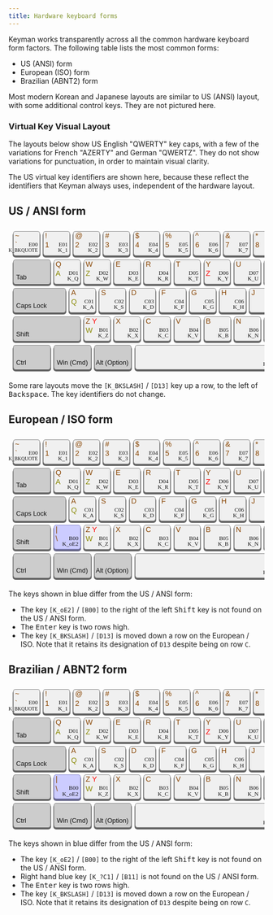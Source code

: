 ```yaml
---
title: Hardware keyboard forms
---
```


Keyman works transparently across all the common hardware keyboard form factors. The following table lists the most common forms:

* US (ANSI) form
* European (ISO) form
* Brazilian (ABNT2) form

Most modern Korean and Japanese layouts are similar to US (ANSI) layout, with some additional control keys. They are not pictured here.

### Virtual Key Visual Layout

<style>
.keyboard {
  text-align: left;
  font-size: 16px;
  font-family: sans-serif;
  white-space: nowrap;
  overflow-x: auto;
  overflow-y: hidden;
  position: relative;
  left: 0; top: 0;
  margin-bottom: 1em;
}

.keyboard--row {
  display: block;
  height: 3em;
  margin: 0.5em;
}

.keyboard--row > * {
  display: inline-block;
  box-sizing: border-box;
  position: relative;
  cursor: pointer;
  -webkit-user-select: none;

  border-radius: 0.3em;
  margin: 0.06em;
  padding: 0 0.2em;
  width: 3.3em;
  height: 100%;
}

.key--w3 {
  width: 4.6em;
}

.key--w4 {
  width: 5.9em;
}

.key--w5 {
  width: 6.4em;
}

.key--w6 {
  width: 6.5em;
}

.key--w8 {
  width: 8.3em;
}

.key--space {
  width: 19em;
}

.key--iso-enter {
  left: 49.8em;
  top: 4em;
  width: 4.7em;
  height: 6.75em;
  float: right;
  position: absolute;
  border: none !important;
  box-shadow: none !important;
  border-radius: 0 !important;
  background: url(
  'data:image/svg+xml,<svg xmlns="http://www.w3.org/2000/svg" viewBox="0 0 470 675"><path d="M 35 35   L 440 35   A 30 30, 0,0,1, 470 65   L 470,645   A 30 30, 0,0,1, 440,675   L 220,675   A 30 30, 0,0,1, 190 645 L 190,355 A 30 30, 0,0,0, 160,325 L 35,325 A 30 30, 0,0,1, 5,295 L 5,65 A 30 30, 0,0,1, 35 35" stroke="rgb(136,136,136)" stroke-width="0" fill="rgb(102,102,102)" /><path d="M 35 5   L 435 5   A 30 30, 0,0,1, 465 35   L 465,615   A 30 30, 0,0,1, 435,645   L 220,645   A 30 30, 0,0,1, 190 615 L 190,325 A 30 30, 0,0,0, 160,295 L 35,295 A 30 30, 0,0,1, 5,265 L 5,35 A 30 30, 0,0,1, 35 5" stroke="rgb(136,136,136)" stroke-width="6" fill="rgb(204,204,204)" /></svg>') 0 / auto 100% !important;

  clip-path:
    path();
    /* polygon(0 0, 4.8em 0, 4.8em 6.7em, 2.0em 6.7em, 2.0em 3.2em, 0 3.2em); */

}

.key--bottom-left > * {
  position: absolute;
  text-align: left;
  bottom: 0.4em;
  left: 0.4em;
}

.key--bottom-right > * {
  position: absolute;
  text-align: right;
  bottom: 0.4em;
  right: 0.4em;
}

.key--word > * {
  font-size: 0.8em;
}

.key--letter > div {
  font-size: 0.7em;
  font-family: Consolas;
  text-align: right;
  float: right;
  clear: right;
}

.key--letter > div.key--letter-sm {
  padding-top: 0.15em;
  font-size: 0.6em;
}

.key--letter > div:first-child {
  margin-top: 1.8em;
  line-height: 0.9em;
}

.key--letter > span {
  font-size: 0.9em;
  display: block;
  position: absolute;
  left: 0.2em;
  text-align: left;
}

.key--letter > span:last-child {
  top: 1.3em;
}

/* Colors */

.keyboard.keyboard--dark .keyboard--row > * {
  background: #333;
  color: #eee;
  border: 1px solid #444;
  box-shadow: 0 0.2em 0 0.05em #222;
  border-bottom-color: #555;
}

.keyboard.keyboard--dark .keyboard--row > .key--letter {
  background: #555;
  border-color: #666;
  box-shadow: 0 0.2em 0 0.05em #444;
  border-bottom-color: #707070;
}

.keyboard.keyboard--dark .keyboard--row > .key--extra {
  background: #336;
  border-color: #447;
  box-shadow: 0 0.2em 0 0.05em #224;
  border-bottom-color: #557;
}

.keyboard.keyboard--dark .key--letter > span {
  color: orange;
}

.keyboard.keyboard--dark .key--letter span.french {
  color: yellow
}

.keyboard.keyboard--dark .key--letter span.german {
  color: red
}

.keyboard.keyboard--dark .key--letter span.brazil {
  color: green
}

.keyboard.keyboard--dark .key--iso-enter {
  background: url(
  'data:image/svg+xml,<svg xmlns="http://www.w3.org/2000/svg" viewBox="0 0 470 675"><path d="M 35 35   L 440 35   A 30 30, 0,0,1, 470 65   L 470,645   A 30 30, 0,0,1, 440,675   L 220,675   A 30 30, 0,0,1, 190 645 L 190,355 A 30 30, 0,0,0, 160,325 L 35,325 A 30 30, 0,0,1, 5,295 L 5,65 A 30 30, 0,0,1, 35 35" stroke-width="0" fill="rgb(34,34,34)" /><path d="M 35 5   L 435 5   A 30 30, 0,0,1, 465 35   L 465,615   A 30 30, 0,0,1, 435,645   L 220,645   A 30 30, 0,0,1, 190 615 L 190,325 A 30 30, 0,0,0, 160,295 L 35,295 A 30 30, 0,0,1, 5,265 L 5,35 A 30 30, 0,0,1, 35 5" stroke="rgb(68,68,68)" stroke-width="6" fill="rgb(51,51,51)" /></svg>') 0 / auto 100% !important;

}

/* Light keyboard */

.keyboard.keyboard--light .keyboard--row > * {
  background: #ccc;
  color: #111;
  border: 1px solid #888;
  box-shadow: 0 0.2em 0 0.05em #666;
  border-bottom-color: #ddd;
}

.keyboard.keyboard--light .keyboard--row > .key--letter {
  background: #f0f0f0;
  border-color: #888;
  box-shadow: 0 0.2em 0 0.05em #666;
  border-bottom-color: #ddd;
}

.keyboard.keyboard--light .keyboard--row > .key--extra {
  background: #ccf;
  border-color: #88c;
  box-shadow: 0 0.2em 0 0.05em #668;
  border-bottom-color: #99d;
}

.keyboard.keyboard--light .key--letter > span {
  color: #884400;
}

.keyboard.keyboard--light .key--letter span.french {
  color: #888800
}

.keyboard.keyboard--light .key--letter span.german {
  color: red
}

.keyboard.keyboard--light .key--letter span.brazil {
  color: green
}
</style>

The layouts below show US English "QWERTY" key caps, with a few of the
variations for French "AZERTY" and German "QWERTZ". They do not show
variations for punctuation, in order to maintain visual clarity.

The US virtual key identifiers are shown here, because these reflect the
identifiers that Keyman always uses, independent of the hardware layout.

## US / ANSI form

<div class="keyboard keyboard--light">
  <div class="keyboard--row">
    <div class="key--letter"><div>E00</div><div class='key--letter-sm'>K_BKQUOTE</div><span>~</span><span>`</span></div>
    <div class="key--letter"><div>E01</div><div>K_1</div><span>!</span><span>1</span></div>
    <div class="key--letter"><div>E02</div><div>K_2</div><span>@</span><span>2</span></div>
    <div class="key--letter"><div>E03</div><div>K_3</div><span>#</span><span>3</span></div>
    <div class="key--letter"><div>E04</div><div>K_4</div><span>$</span><span>4</span></div>
    <div class="key--letter"><div>E05</div><div>K_5</div><span>%</span><span>5</span></div>
    <div class="key--letter"><div>E06</div><div>K_6</div><span>^</span><span>6</span></div>
    <div class="key--letter"><div>E07</div><div>K_7</div><span>&</span><span>7</span></div>
    <div class="key--letter"><div>E08</div><div>K_8</div><span>*</span><span>8</span></div>
    <div class="key--letter"><div>E09</div><div>K_9</div><span>(</span><span>9</span></div>
    <div class="key--letter"><div>E10</div><div>K_0</div><span>)</span><span>0</span></div>
    <div class="key--letter"><div>E11</div><div class='key--letter-sm'>K_HYPHEN</div><span>_</span><span>-</span></div>
    <div class="key--letter"><div>E12</div><div>K_EQUAL</div><span>+</span><span>=</span></div>
    <div class="key--bottom-right key--word key--w4"><span>Backspace</span></div>
  </div>
  <div class="keyboard--row">
    <div class="key--bottom-left key--word key--w3"><span>Tab</span></div>
    <div class="key--letter"><div>D01</div><div>K_Q</div><span>Q</span><span class='french'>A</span></div>
    <div class="key--letter"><div>D02</div><div>K_W</div><span>W</span><span class='french'>Z</span></div>
    <div class="key--letter"><div>D03</div><div>K_E</div><span>E</span><span></span></div>
    <div class="key--letter"><div>D04</div><div>K_R</div><span>R</span><span></span></div>
    <div class="key--letter"><div>D05</div><div>K_T</div><span>T</span><span></span></div>
    <div class="key--letter"><div>D06</div><div>K_Y</div><span>Y</span><span class='german'>Z</span></div>
    <div class="key--letter"><div>D07</div><div>K_U</div><span>U</span><span></span></div>
    <div class="key--letter"><div>D08</div><div>K_I</div><span>I</span><span></span></div>
    <div class="key--letter"><div>D09</div><div>K_O</div><span>O</span><span></span></div>
    <div class="key--letter"><div>D10</div><div>K_P</div><span>P</span><span></span></div>
    <div class="key--letter"><div>D11</div><div>K_LBRKT</div><span>{</span><span>[</span></div>
    <div class="key--letter"><div>D12</div><div>K_RBRKT</div><span>}</span><span>]</span></div>
    <div class="key--letter key--w3"><div>D13</div><div>K_BKSLASH</div><span>|</span><span>\</span></div>
  </div>
  <div class="keyboard--row">
    <div class="key--bottom-left key--word key--w6"><span>Caps Lock</span></div>
    <div class="key--letter"><div>C01</div><div>K_A</div><span>A</span><span class='french'>Q</span></div>
    <div class="key--letter"><div>C02</div><div>K_S</div><span>S</span><span></span></div>
    <div class="key--letter"><div>C03</div><div>K_D</div><span>D</span><span></span></div>
    <div class="key--letter"><div>C04</div><div>K_F</div><span>F</span><span></span></div>
    <div class="key--letter"><div>C05</div><div>K_G</div><span>G</span><span></span></div>
    <div class="key--letter"><div>C06</div><div>K_H</div><span>H</span><span></span></div>
    <div class="key--letter"><div>C07</div><div>K_J</div><span>J</span><span></span></div>
    <div class="key--letter"><div>C08</div><div>K_K</div><span>K</span><span></span></div>
    <div class="key--letter"><div>C09</div><div>K_L</div><span>L</span><span></span></div>
    <div class="key--letter"><div>C10</div><div>K_COLON</div><span>: <span class='french'>M</span></span><span>;</span></div>
    <div class="key--letter"><div>C11</div><div>K_QUOTE</div><span>"</span><span>'</span></div>
    <div class="key--bottom-right key--word key--w5"><span>Enter</span></div>
  </div>
  <div class="keyboard--row">
    <div class="key--bottom-left key--word key--w8"><span>Shift</span></div>
    <div class="key--letter"><div>B01</div><div>K_Z</div><span>Z <span class='german'>Y</span></span><span class='french'>W</span></div>
    <div class="key--letter"><div>B02</div><div>K_X</div><span>X</span><span></span></div>
    <div class="key--letter"><div>B03</div><div>K_C</div><span>C</span><span></span></div>
    <div class="key--letter"><div>B04</div><div>K_V</div><span>V</span><span></span></div>
    <div class="key--letter"><div>B05</div><div>K_B</div><span>B</span><span></span></div>
    <div class="key--letter"><div>B06</div><div>K_N</div><span>N</span><span></span></div>
    <div class="key--letter"><div>B07</div><div>K_M</div><span>M</span><span></span></div>
    <div class="key--letter"><div>B08</div><div>K_COMMA</div><span>&lt;</span><span>,</span></div>
    <div class="key--letter"><div>B09</div><div class='key--letter-sm'>K_PERIOD</div><span>&gt;</span><span>.</span></div>
    <div class="key--letter"><div>B10</div><div>K_SLASH</div><span>?</span><span>/</span></div>
    <div class="key--bottom-right key--word key--w8"><span>Shift</span></div>
  </div>
  <div class="keyboard--row">
    <div class="key--bottom-left key--word key--w3"><span>Ctrl</span></div>
    <div class="key--bottom-left key--word key--w3"><span>Win (Cmd)</span></div>
    <div class="key--bottom-right key--word key--w3"><span>Alt (Option)</span></div>
    <div class="key--letter key--right key--space"><div>A03</div><div>K_SPACE</div><span>&nbsp;</span></div>
    <div class="key--bottom-right key--word key--w3"><span>Alt (Option)</span></div>
    <div class="key--bottom-right key--word key--w3"><span>Win (Cmd)</span></div>
    <div class="key--bottom-right key--word key--w3"><span>Context</span></div>
    <div class="key--bottom-right key--word key--w3"><span>Ctrl</span></div>
  </div>
</div>

Some rare layouts move the `[K_BKSLASH]` / `[D13]` key up a row, to the left of
<kbd>Backspace</kbd>. The key identifiers do not change.

## European / ISO form

<div class="keyboard keyboard--light">
  <div class="keyboard--row">
    <div class="key--letter"><div>E00</div><div class='key--letter-sm'>K_BKQUOTE</div><span>~</span><span>`</span></div>
    <div class="key--letter"><div>E01</div><div>K_1</div><span>!</span><span>1</span></div>
    <div class="key--letter"><div>E02</div><div>K_2</div><span>@</span><span>2</span></div>
    <div class="key--letter"><div>E03</div><div>K_3</div><span>#</span><span>3</span></div>
    <div class="key--letter"><div>E04</div><div>K_4</div><span>$</span><span>4</span></div>
    <div class="key--letter"><div>E05</div><div>K_5</div><span>%</span><span>5</span></div>
    <div class="key--letter"><div>E06</div><div>K_6</div><span>^</span><span>6</span></div>
    <div class="key--letter"><div>E07</div><div>K_7</div><span>&</span><span>7</span></div>
    <div class="key--letter"><div>E08</div><div>K_8</div><span>*</span><span>8</span></div>
    <div class="key--letter"><div>E09</div><div>K_9</div><span>(</span><span>9</span></div>
    <div class="key--letter"><div>E10</div><div>K_0</div><span>)</span><span>0</span></div>
    <div class="key--letter"><div>E11</div><div class='key--letter-sm'>K_HYPHEN</div><span>_</span><span>-</span></div>
    <div class="key--letter"><div>E12</div><div>K_EQUAL</div><span>+</span><span>=</span></div>
    <div class="key--bottom-right key--word key--w4"><span>Backspace</span></div>
  </div>
  <div class="keyboard--row">
    <div class="key--bottom-left key--word key--w3"><span>Tab</span></div>
    <div class="key--letter"><div>D01</div><div>K_Q</div><span>Q</span><span class='french'>A</span></div>
    <div class="key--letter"><div>D02</div><div>K_W</div><span>W</span><span class='french'>Z</span></div>
    <div class="key--letter"><div>D03</div><div>K_E</div><span>E</span><span></span></div>
    <div class="key--letter"><div>D04</div><div>K_R</div><span>R</span><span></span></div>
    <div class="key--letter"><div>D05</div><div>K_T</div><span>T</span><span></span></div>
    <div class="key--letter"><div>D06</div><div>K_Y</div><span>Y</span><span class='german'>Z</span></div>
    <div class="key--letter"><div>D07</div><div>K_U</div><span>U</span><span></span></div>
    <div class="key--letter"><div>D08</div><div>K_I</div><span>I</span><span></span></div>
    <div class="key--letter"><div>D09</div><div>K_O</div><span>O</span><span></span></div>
    <div class="key--letter"><div>D10</div><div>K_P</div><span>P</span><span></span></div>
    <div class="key--letter"><div>D11</div><div>K_LBRKT</div><span>{</span><span>[</span></div>
    <div class="key--letter"><div>D12</div><div>K_RBRKT</div><span>}</span><span>]</span></div>
  </div>
  <div class="keyboard--row">
    <div class="key--bottom-left key--word key--w6"><span>Caps Lock</span></div>
    <div class="key--letter"><div>C01</div><div>K_A</div><span>A</span><span class='french'>Q</span></div>
    <div class="key--letter"><div>C02</div><div>K_S</div><span>S</span><span></span></div>
    <div class="key--letter"><div>C03</div><div>K_D</div><span>D</span><span></span></div>
    <div class="key--letter"><div>C04</div><div>K_F</div><span>F</span><span></span></div>
    <div class="key--letter"><div>C05</div><div>K_G</div><span>G</span><span></span></div>
    <div class="key--letter"><div>C06</div><div>K_H</div><span>H</span><span></span></div>
    <div class="key--letter"><div>C07</div><div>K_J</div><span>J</span><span></span></div>
    <div class="key--letter"><div>C08</div><div>K_K</div><span>K</span><span></span></div>
    <div class="key--letter"><div>C09</div><div>K_L</div><span>L</span><span></span></div>
    <div class="key--letter"><div>C10</div><div>K_COLON</div><span>: <span class='french'>M</span></span><span>;</span></div>
    <div class="key--letter"><div>C11</div><div>K_QUOTE</div><span>"</span><span>'</span></div>
    <div class="key--letter key--extra"><div>D13</div><div class='key--letter-sm'>K_BKSLASH</div><span>|</span><span>\</span></div>
    <div class="key--bottom-right key--word key--iso-enter"><span>Enter</span></div>
  </div>
  <div class="keyboard--row">
    <div class="key--bottom-left key--word key--w3"><span>Shift</span></div>
    <div class="key--letter key--extra"><div>B00</div><div>K_oE2</div><span>|</span><span>\</span></div>
    <div class="key--letter"><div>B01</div><div>K_Z</div><span>Z <span class='german'>Y</span></span><span class='french'>W</span></div>
    <div class="key--letter"><div>B02</div><div>K_X</div><span>X</span><span></span></div>
    <div class="key--letter"><div>B03</div><div>K_C</div><span>C</span><span></span></div>
    <div class="key--letter"><div>B04</div><div>K_V</div><span>V</span><span></span></div>
    <div class="key--letter"><div>B05</div><div>K_B</div><span>B</span><span></span></div>
    <div class="key--letter"><div>B06</div><div>K_N</div><span>N</span><span></span></div>
    <div class="key--letter"><div>B07</div><div>K_M</div><span>M</span><span></span></div>
    <div class="key--letter"><div>B08</div><div>K_COMMA</div><span>&lt;</span><span>,</span></div>
    <div class="key--letter"><div>B09</div><div class='key--letter-sm'>K_PERIOD</div><span>&gt;</span><span>.</span></div>
    <div class="key--letter"><div>B10</div><div>K_SLASH</div><span>?</span><span>/</span></div>
    <div class="key--bottom-right key--word key--w8"><span>Shift</span></div>
  </div>
  <div class="keyboard--row">
    <div class="key--bottom-left key--word key--w3"><span>Ctrl</span></div>
    <div class="key--bottom-left key--word key--w3"><span>Win (Cmd)</span></div>
    <div class="key--bottom-right key--word key--w3"><span>Alt (Option)</span></div>
    <div class="key--letter key--right key--space"><div>A03</div><div>K_SPACE</div><span>&nbsp;</span></div>
    <div class="key--bottom-right key--word key--w3"><span>Alt (Option)</span></div>
    <div class="key--bottom-right key--word key--w3"><span>Win (Cmd)</span></div>
    <div class="key--bottom-right key--word key--w3"><span>Context</span></div>
    <div class="key--bottom-right key--word key--w3"><span>Ctrl</span></div>
  </div>
</div>

The keys shown in blue differ from the US / ANSI form:
  * The key `[K_oE2]` / `[B00]` to the right of the left <kbd>Shift</kbd> key is
    not found on the US / ANSI form.
  * The <kbd>Enter</kbd> key is two rows high.
  * The key `[K_BKSLASH]` / `[D13]` is moved down a row on the European / ISO.
    Note that it retains its designation of `D13` despite being on row `C`.

## Brazilian / ABNT2 form

<div class="keyboard keyboard--light">
  <div class="keyboard--row">
    <div class="key--letter"><div>E00</div><div class='key--letter-sm'>K_BKQUOTE</div><span>~</span><span>`</span></div>
    <div class="key--letter"><div>E01</div><div>K_1</div><span>!</span><span>1</span></div>
    <div class="key--letter"><div>E02</div><div>K_2</div><span>@</span><span>2</span></div>
    <div class="key--letter"><div>E03</div><div>K_3</div><span>#</span><span>3</span></div>
    <div class="key--letter"><div>E04</div><div>K_4</div><span>$</span><span>4</span></div>
    <div class="key--letter"><div>E05</div><div>K_5</div><span>%</span><span>5</span></div>
    <div class="key--letter"><div>E06</div><div>K_6</div><span>^</span><span>6</span></div>
    <div class="key--letter"><div>E07</div><div>K_7</div><span>&</span><span>7</span></div>
    <div class="key--letter"><div>E08</div><div>K_8</div><span>*</span><span>8</span></div>
    <div class="key--letter"><div>E09</div><div>K_9</div><span>(</span><span>9</span></div>
    <div class="key--letter"><div>E10</div><div>K_0</div><span>)</span><span>0</span></div>
    <div class="key--letter"><div>E11</div><div class='key--letter-sm'>K_HYPHEN</div><span>_</span><span>-</span></div>
    <div class="key--letter"><div>E12</div><div>K_EQUAL</div><span>+</span><span>=</span></div>
    <div class="key--bottom-right key--word key--w4"><span>Backspace</span></div>
  </div>
  <div class="keyboard--row">
    <div class="key--bottom-left key--word key--w3"><span>Tab</span></div>
    <div class="key--letter"><div>D01</div><div>K_Q</div><span>Q</span><span class='french'>A</span></div>
    <div class="key--letter"><div>D02</div><div>K_W</div><span>W</span><span class='french'>Z</span></div>
    <div class="key--letter"><div>D03</div><div>K_E</div><span>E</span><span></span></div>
    <div class="key--letter"><div>D04</div><div>K_R</div><span>R</span><span></span></div>
    <div class="key--letter"><div>D05</div><div>K_T</div><span>T</span><span></span></div>
    <div class="key--letter"><div>D06</div><div>K_Y</div><span>Y</span><span class='german'>Z</span></div>
    <div class="key--letter"><div>D07</div><div>K_U</div><span>U</span><span></span></div>
    <div class="key--letter"><div>D08</div><div>K_I</div><span>I</span><span></span></div>
    <div class="key--letter"><div>D09</div><div>K_O</div><span>O</span><span></span></div>
    <div class="key--letter"><div>D10</div><div>K_P</div><span>P</span><span></span></div>
    <div class="key--letter"><div>D11</div><div>K_LBRKT</div><span>{</span><span>[</span></div>
    <div class="key--letter"><div>D12</div><div>K_RBRKT</div><span>}</span><span>]</span></div>
  </div>
  <div class="keyboard--row">
    <div class="key--bottom-left key--word key--w6"><span>Caps Lock</span></div>
    <div class="key--letter"><div>C01</div><div>K_A</div><span>A</span><span class='french'>Q</span></div>
    <div class="key--letter"><div>C02</div><div>K_S</div><span>S</span><span></span></div>
    <div class="key--letter"><div>C03</div><div>K_D</div><span>D</span><span></span></div>
    <div class="key--letter"><div>C04</div><div>K_F</div><span>F</span><span></span></div>
    <div class="key--letter"><div>C05</div><div>K_G</div><span>G</span><span></span></div>
    <div class="key--letter"><div>C06</div><div>K_H</div><span>H</span><span></span></div>
    <div class="key--letter"><div>C07</div><div>K_J</div><span>J</span><span></span></div>
    <div class="key--letter"><div>C08</div><div>K_K</div><span>K</span><span></span></div>
    <div class="key--letter"><div>C09</div><div>K_L</div><span>L</span><span></span></div>
    <div class="key--letter"><div>C10</div><div>K_COLON</div><span>: <span class='french'>M</span></span><span>;</span></div>
    <div class="key--letter"><div>C11</div><div>K_QUOTE</div><span>"</span><span>'</span></div>
    <div class="key--letter key--extra"><div>D13</div><div class='key--letter-sm'>K_BKSLASH</div><span>|</span><span>\</span></div>
    <div class="key--bottom-right key--word key--iso-enter"><span>Enter</span></div>
  </div>
  <div class="keyboard--row">
    <div class="key--bottom-left key--word key--w3"><span>Shift</span></div>
    <div class="key--letter key--extra"><div>B00</div><div>K_oE2</div><span>|</span><span>\</span></div>
    <div class="key--letter"><div>B01</div><div>K_Z</div><span>Z <span class='german'>Y</span></span><span class='french'>W</span></div>
    <div class="key--letter"><div>B02</div><div>K_X</div><span>X</span><span></span></div>
    <div class="key--letter"><div>B03</div><div>K_C</div><span>C</span><span></span></div>
    <div class="key--letter"><div>B04</div><div>K_V</div><span>V</span><span></span></div>
    <div class="key--letter"><div>B05</div><div>K_B</div><span>B</span><span></span></div>
    <div class="key--letter"><div>B06</div><div>K_N</div><span>N</span><span></span></div>
    <div class="key--letter"><div>B07</div><div>K_M</div><span>M</span><span></span></div>
    <div class="key--letter"><div>B08</div><div>K_COMMA</div><span>&lt;</span><span>,</span></div>
    <div class="key--letter"><div>B09</div><div class='key--letter-sm'>K_PERIOD</div><span>&gt;</span><span>.</span></div>
    <div class="key--letter"><div>B10</div><div>K_SLASH</div><span>?</span><span>/</span></div>
    <div class="key--letter key--extra"><div>B11</div><div>K_?C1</div><span class='brazil'>?</span><span class='brazil'>/</span></div>
    <div class="key--bottom-right key--word key--w3"><span>Shift</span></div>
  </div>
  <div class="keyboard--row">
    <div class="key--bottom-left key--word key--w3"><span>Ctrl</span></div>
    <div class="key--bottom-left key--word key--w3"><span>Win (Cmd)</span></div>
    <div class="key--bottom-right key--word key--w3"><span>Alt (Option)</span></div>
    <div class="key--letter key--right key--space"><div>A03</div><div>K_SPACE</div><span>&nbsp;</span></div>
    <div class="key--bottom-right key--word key--w3"><span>Alt (Option)</span></div>
    <div class="key--bottom-right key--word key--w3"><span>Win (Cmd)</span></div>
    <div class="key--bottom-right key--word key--w3"><span>Context</span></div>
    <div class="key--bottom-right key--word key--w3"><span>Ctrl</span></div>
  </div>
</div>

The keys shown in blue differ from the US / ANSI form:
  * The key `[K_oE2]` / `[B00]` to the right of the left <kbd>Shift</kbd> key is
    not found on the US / ANSI form.
  * Right hand blue key `[K_?C1]` / `[B11]` is not found on the US / ANSI form.
  * The <kbd>Enter</kbd> key is two rows high.
  * The key `[K_BKSLASH]` / `[D13]` is moved down a row on the European / ISO.
    Note that it retains its designation of `D13` despite being on row `C`.
